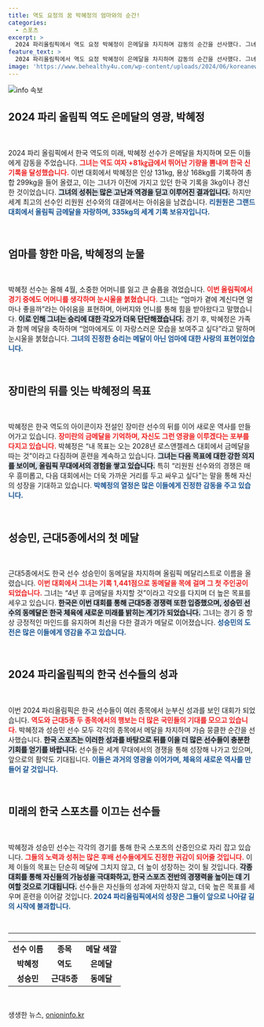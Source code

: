 ```yaml
---
title: 역도 요정의 꿈 박혜정의 엄마와의 순간!
categories:
  - 스포츠
excerpt: >
  2024 파리올림픽에서 역도 요정 박혜정이 은메달을 차지하며 감동의 순간을 선사했다. 그녀는 하늘의 어머니를 떠올리며 눈물을 흘렸고, 성승민은 한국 근대5종 역사상 첫 메달을 획득했다. 두 젊은 선수들의 도전 이야기를 만나보세요!
feature_text: >
  2024 파리올림픽에서 역도 요정 박혜정이 은메달을 차지하며 감동의 순간을 선사했다. 그녀는 하늘의 어머니를 떠올리며 눈물을 흘렸고, 성승민은 한국 근대5종 역사상 첫 메달을 획득했다. 두 젊은 선수들의 도전 이야기를 만나보세요!
image: 'https://www.behealthy4u.com/wp-content/uploads/2024/06/koreanews.jpg'
---
```


<p><img src="https://www.behealthy4u.com/wp-content/uploads/2024/06/koreanews.jpg" alt="info 속보" /></p>

<h2 data-ke-size="size26">2024 파리 올림픽 역도 은메달의 영광, 박혜정</h2>

<p data-ke-size="size16">&nbsp;</p>

<p data-ke-size="size16">2024 파리 올림픽에서 한국 역도의 미래, 박혜정 선수가 은메달을 차지하며 모든 이들에게 감동을 주었습니다. <b><span style="color: #ee2323;">그녀는 역도 여자 +81㎏급에서 뛰어난 기량을 뽐내며 한국 신기록을 달성했습니다.</span></b> 이번 대회에서 박혜정은 인상 131kg, 용상 168kg를 기록하여 총합 299kg을 들어 올렸고, 이는 그녀가 이전에 가지고 있던 한국 기록을 3kg이나 경신한 것이었습니다. <b><span style="background-color: #21538527;">그녀의 성취는 많은 고난과 역경을 딛고 이루어진 결과입니다.</span></b> 하지만 세계 최고의 선수인 리원원 선수와의 대결에서는 아쉬움을 남겼습니다. <b><span style="color: #1a5490;">리원원은 그랜드 대회에서 올림픽 금메달을 자랑하며, 335kg의 세계 기록 보유자입니다.</span></b></p>

<p data-ke-size="size16">&nbsp;</p>

<h2 data-ke-size="size26">엄마를 향한 마음, 박혜정의 눈물</h2>

<p data-ke-size="size16">&nbsp;</p>

<p data-ke-size="size16">박혜정 선수는 올해 4월, 소중한 어머니를 잃고 큰 슬픔을 겪었습니다. <b><span style="color: #ee2323;">이번 올림픽에서 경기 중에도 어머니를 생각하며 눈시울을 붉혔습니다.</span></b> 그녀는 “엄마가 곁에 계신다면 얼마나 좋을까”라는 아쉬움을 표현하며, 아버지와 언니를 통해 힘을 받아왔다고 말했습니다. <b><span style="background-color: #21538527;">이로 인해 그녀는 승리에 대한 각오가 더욱 단단해졌습니다.</span></b> 경기 후, 박혜정은 가족과 함께 메달을 축하하며 “엄마에게도 이 자랑스러운 모습을 보여주고 싶다”라고 말하며 눈시울을 붉혔습니다. <b><span style="color: #1a5490;">그녀의 진정한 승리는 메달이 아닌 엄마에 대한 사랑의 표현이었습니다.</span></b></p>

<p data-ke-size="size16">&nbsp;</p>

<h2 data-ke-size="size26">장미란의 뒤를 잇는 박혜정의 목표</h2>

<p data-ke-size="size16">&nbsp;</p>

<p data-ke-size="size16">박혜정은 한국 역도의 아이콘이자 전설인 장미란 선수의 뒤를 이어 새로운 역사를 만들어가고 있습니다. <b><span style="color: #ee2323;">장미란의 금메달을 기억하며, 자신도 그런 영광을 이루겠다는 포부를 다지고 있습니다.</span></b> 박혜정은 “내 목표는 오는 2028년 로스앤젤레스 대회에서 금메달을 따는 것”이라고 다짐하며 훈련을 계속하고 있습니다. <b><span style="background-color: #21538527;">그녀는 다음 목표에 대한 강한 의지를 보이며, 올림픽 무대에서의 경험을 쌓고 있습니다.</span></b> 특히 “리원원 선수와의 경쟁은 매우 흥미롭고, 다음 대회에서는 더욱 가까운 거리를 두고 싸우고 싶다”는 말을 통해 자신의 성장을 기대하고 있습니다. <b><span style="color: #1a5490;">박혜정의 열정은 많은 이들에게 진정한 감동을 주고 있습니다.</span></b></p>

<p data-ke-size="size16">&nbsp;</p>

<h2 data-ke-size="size26">성승민, 근대5종에서의 첫 메달</h2>

<p data-ke-size="size16">&nbsp;</p>

<p data-ke-size="size16">근대5종에서도 한국 선수 성승민이 동메달을 차지하며 올림픽 메달리스트로 이름을 올렸습니다. <b><span style="color: #ee2323;">이번 대회에서 그녀는 기록 1,441점으로 동메달을 목에 걸며 그 첫 주인공이 되었습니다.</span></b> 그녀는 “4년 후 금메달을 차지할 것”이라고 각오를 다지며 더 높은 목표를 세우고 있습니다. <b><span style="background-color: #21538527;">한국은 이번 대회를 통해 근대5종 경쟁력 또한 입증했으며, 성승민 선수의 동메달은 한국 체육에 새로운 미래를 밝히는 계기가 되었습니다.</span></b> 그녀는 경기 중 항상 긍정적인 마인드를 유지하며 최선을 다한 결과가 메달로 이어졌습니다. <b><span style="color: #1a5490;">성승민의 도전은 많은 이들에게 영감을 주고 있습니다.</span></b></p>

<p data-ke-size="size16">&nbsp;</p>

<h2 data-ke-size="size26">2024 파리올림픽의 한국 선수들의 성과</h2>

<p data-ke-size="size16">&nbsp;</p>

<p data-ke-size="size16">이번 2024 파리올림픽은 한국 선수들이 여러 종목에서 눈부신 성과를 보인 대회가 되었습니다. <b><span style="color: #ee2323;">역도와 근대5종 두 종목에서의 행보는 더 많은 국민들의 기대를 모으고 있습니다.</span></b> 박혜정과 성승민 선수 모두 각각의 종목에서 메달을 차지하며 가슴 뭉클한 순간을 선사했습니다. <b><span style="background-color: #21538527;">한국 스포츠는 이러한 성과를 바탕으로 뒤를 이을 더 많은 선수들이 충분한 기회를 얻기를 바랍니다.</span></b> 선수들은 세계 무대에서의 경쟁을 통해 성장해 나가고 있으며, 앞으로의 활약도 기대됩니다. <b><span style="color: #1a5490;">이들은 과거의 영광을 이어가며, 체육의 새로운 역사를 만들어 갈 것입니다.</span></b></p>

<p data-ke-size="size16">&nbsp;</p>

<h2 data-ke-size="size26">미래의 한국 스포츠를 이끄는 선수들</h2>

<p data-ke-size="size16">&nbsp;</p>

<p data-ke-size="size16">박혜정과 성승민 선수는 각각의 경기를 통해 한국 스포츠의 산증인으로 자리 잡고 있습니다. <b><span style="color: #ee2323;">그들의 노력과 성취는 많은 후배 선수들에게도 진정한 귀감이 되어줄 것입니다.</span></b> 이제 이들의 목표는 단순히 메달에 그치지 않고, 더 높이 성장하는 것이 될 것입니다. <b><span style="background-color: #21538527;">각종 대회를 통해 자신들의 가능성을 극대화하고, 한국 스포츠 전반의 경쟁력을 높이는 데 기여할 것으로 기대됩니다.</span></b> 선수들은 자신들의 성과에 자만하지 않고, 더욱 높은 목표를 세우며 훈련을 이어갈 것입니다. <b><span style="color: #1a5490;">2024 파리올림픽에서의 성장은 그들이 앞으로 나아갈 길의 시작에 불과합니다.</span></b></p>

<p data-ke-size="size16">&nbsp;</p>

<hr>

<table style="width: 100%;">
    <tr>
        <td style="text-align: center; height: 17px;"><b>선수 이름</b></td>
        <td style="text-align: center; height: 17px;"><b>종목</b></td>
        <td style="text-align: center; height: 17px;"><b>메달 색깔</b></td>
    </tr>
    <tr>
        <td style="text-align: center; height: 17px;"><b>박혜정</b></td>
        <td style="text-align: center; height: 17px;"><b>역도</b></td>
        <td style="text-align: center; height: 17px;"><b>은메달</b></td>
    </tr>
    <tr>
        <td style="text-align: center; height: 17px;"><b>성승민</b></td>
        <td style="text-align: center; height: 17px;"><b>근대5종</b></td>
        <td style="text-align: center; height: 17px;"><b>동메달</b></td>
    </tr>
</table>

<p data-ke-size="size16">&nbsp;</p>
생생한 뉴스, <a href="https://onioninfo.kr" rel="dofollow">onioninfo.kr</a>


